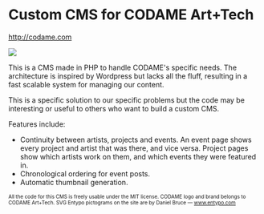 # Custom CMS for CODAME Art+Tech

<a href="http://codame.com">http://codame.com</a>

<img src="http://codame.com/assets/codame-website-screenshot.png" />

This is a CMS made in PHP to handle CODAME's specific needs. The architecture is inspired by Wordpress but lacks all the fluff, resulting in a fast scalable system for managing our content.

This is a specific solution to our specific problems but the code may be interesting or useful to others who want to build a custom CMS.

Features include:
- Continuity between artists, projects and events. An event page shows every project and artist that was there, and vice versa. Project pages show which artists work on them, and which events they were featured in.
- Chronological ordering for event posts.
- Automatic thumbnail generation.

<span style="font-size:10px">All the code for this CMS is freely usable under the MIT license. CODAME logo and brand  belongs to CODAME Art+Tech. SVG Entypo pictograms on the site are by Daniel Bruce — <a href="http://entypo.com">www.entypo.com</a></span>
